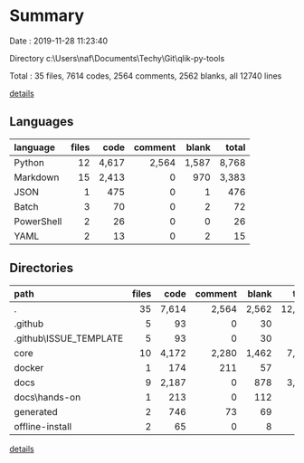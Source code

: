 # Summary

Date : 2019-11-28 11:23:40

Directory c:\Users\naf\Documents\Techy\Git\qlik-py-tools

Total : 35 files,  7614 codes, 2564 comments, 2562 blanks, all 12740 lines

[details](details.md)

## Languages
| language | files | code | comment | blank | total |
| :--- | ---: | ---: | ---: | ---: | ---: |
| Python | 12 | 4,617 | 2,564 | 1,587 | 8,768 |
| Markdown | 15 | 2,413 | 0 | 970 | 3,383 |
| JSON | 1 | 475 | 0 | 1 | 476 |
| Batch | 3 | 70 | 0 | 2 | 72 |
| PowerShell | 2 | 26 | 0 | 0 | 26 |
| YAML | 2 | 13 | 0 | 2 | 15 |

## Directories
| path | files | code | comment | blank | total |
| :--- | ---: | ---: | ---: | ---: | ---: |
| . | 35 | 7,614 | 2,564 | 2,562 | 12,740 |
| .github | 5 | 93 | 0 | 30 | 123 |
| .github\ISSUE_TEMPLATE | 5 | 93 | 0 | 30 | 123 |
| core | 10 | 4,172 | 2,280 | 1,462 | 7,914 |
| docker | 1 | 174 | 211 | 57 | 442 |
| docs | 9 | 2,187 | 0 | 878 | 3,065 |
| docs\hands-on | 1 | 213 | 0 | 112 | 325 |
| generated | 2 | 746 | 73 | 69 | 888 |
| offline-install | 2 | 65 | 0 | 8 | 73 |

[details](details.md)